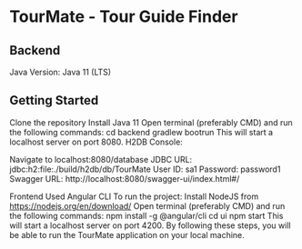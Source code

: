 # TourMate - Tour Guide Finder

## Backend
Java Version: Java 11 (LTS)

## Getting Started

Clone the repository
Install Java 11
Open terminal (preferably CMD) and run the following commands:
cd backend
gradlew bootrun
This will start a localhost server on port 8080.
H2DB Console:

Navigate to localhost:8080/database
JDBC URL: jdbc:h2:file:./build/h2db/db/TourMate
User ID: sa1
Password: password1
Swagger URL: http://localhost:8080/swagger-ui/index.html#/

Frontend
Used Angular CLI
To run the project:
Install NodeJS from https://nodejs.org/en/download/
Open terminal (preferably CMD) and run the following commands:
npm install -g @angular/cli
cd ui
npm start
This will start a localhost server on port 4200.
By following these steps, you will be able to run the TourMate application on your local machine.
